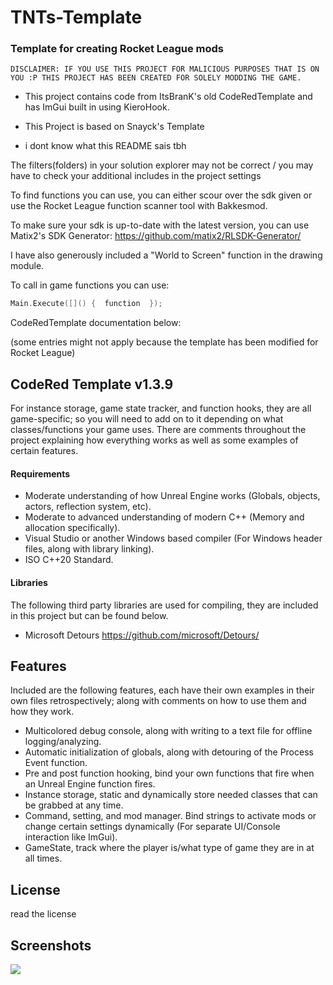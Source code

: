 # TNTs-Template
### Template for creating Rocket League mods
`DISCLAIMER: IF YOU USE THIS PROJECT FOR MALICIOUS PURPOSES THAT IS ON YOU :P THIS PROJECT HAS BEEN CREATED FOR SOLELY MODDING THE GAME.`
- This project contains code from ItsBranK's old CodeRedTemplate and has ImGui built in using KieroHook.
- This Project is based on Snayck's Template

- i dont know what this README sais tbh

The filters(folders) in your solution explorer may not be correct / you may have to check your additional includes in the project settings 

To find functions you can use, you can either scour over the sdk given or use the Rocket League function scanner tool with Bakkesmod. 

To make sure your sdk is up-to-date with the latest version, you can use Matix2's SDK Generator: https://github.com/matix2/RLSDK-Generator/

I have also generously included a "World to Screen" function in the drawing module.

To call in game functions you can use:
```cpp
Main.Execute([]() {  function  });
```

CodeRedTemplate documentation below:

(some entries might not apply because the template has been modified for Rocket League)

## CodeRed Template v1.3.9

For instance storage, game state tracker, and function hooks, they are all game-specific; so you will need to add on to it depending on what classes/functions your game uses. There are comments throughout the project explaining how everything works as well as some examples of certain features.

#### Requirements

- Moderate understanding of how Unreal Engine works (Globals, objects, actors, reflection system, etc).
- Moderate to advanced understanding of modern C++ (Memory and allocation specifically).
- Visual Studio or another Windows based compiler (For Windows header files, along with library linking).
- ISO C++20 Standard.

#### Libraries

The following third party libraries are used for compiling, they are included in this project but can be found below.

- Microsoft Detours https://github.com/microsoft/Detours/

## Features

Included are the following features, each have their own examples in their own files retrospectively; along with comments on how to use them and how they work.

- Multicolored debug console, along with writing to a text file for offline logging/analyzing.
- Automatic initialization of globals, along with detouring of the Process Event function.
- Pre and post function hooking, bind your own functions that fire when an Unreal Engine function fires.
- Instance storage, static and dynamically store needed classes that can be grabbed at any time.
- Command, setting, and mod manager. Bind strings to activate mods or change certain settings dynamically (For separate UI/Console interaction like ImGui).
- GameState, track where the player is/what type of game they are in at all times.

## License

read the license

## Screenshots

![](https://i.imgur.com/ofnaNVV.png)
